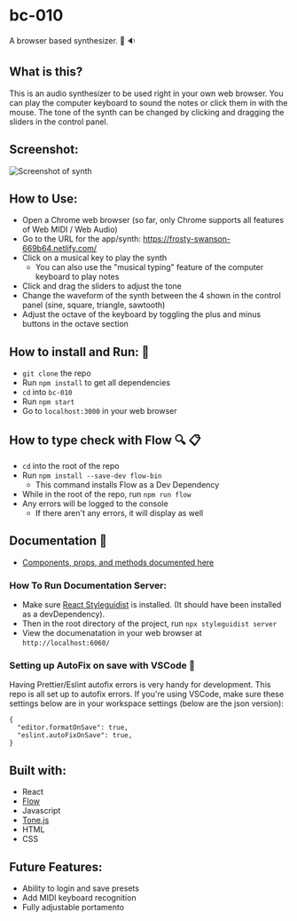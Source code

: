 # bc-010

A browser based synthesizer. :musical_keyboard: :sound:

## What is this?

This is an audio synthesizer to be used right in your own web browser. You can play the computer keyboard to sound the notes or click them in with the mouse. The tone of the synth can be changed by clicking and dragging the sliders in the control panel.

## Screenshot:

![Screenshot of synth](https://res.cloudinary.com/bcimbali/image/upload/dpr_auto,c_scale,f_auto,q_auto:eco,w_900/v1593900403/bc-010/bc-010-07-04-2020.png)

## How to Use:

- Open a Chrome web browser (so far, only Chrome supports all features of Web MIDI / Web Audio)
- Go to the URL for the app/synth: https://frosty-swanson-669b64.netlify.com/
- Click on a musical key to play the synth
  - You can also use the "musical typing" feature of the computer keyboard to play notes
- Click and drag the sliders to adjust the tone
- Change the waveform of the synth between the 4 shown in the control panel (sine, square, triangle, sawtooth)
- Adjust the octave of the keyboard by toggling the plus and minus buttons in the octave section

## How to install and Run: :runner:

- `git clone` the repo
- Run `npm install` to get all dependencies
- `cd` into `bc-010`
- Run `npm start`
- Go to `localhost:3000` in your web browser

## How to type check with Flow :mag: :clipboard:

- `cd` into the root of the repo
- Run `npm install --save-dev flow-bin`
  - This command installs Flow as a Dev Dependency
- While in the root of the repo, run `npm run flow`
- Any errors will be logged to the console
  - If there aren't any errors, it will display as well

## Documentation :bookmark_tabs:

- [Components, props, and methods documented here](https://bcimbali.github.io/bc-010/)

### How To Run Documentation Server:

- Make sure [React Styleguidist](https://react-styleguidist.js.org/docs/getting-started.html) is installed. (It should have been installed as a devDependency).
- Then in the root directory of the project, run `npx styleguidist server`
- View the documenatation in your web browser at `http://localhost:6060/`

### Setting up AutoFix on save with VSCode :necktie:
Having Prettier/Eslint autofix errors is very handy for development. This repo is 
all set up to autofix errors. If you're using VSCode, make sure these
settings below are in your workspace settings (below are the json version):
```
{
  "editor.formatOnSave": true,
  "eslint.autoFixOnSave": true,
}
```

## Built with:

- React
- [Flow](https://flow.org/)
- Javascript
- [Tone.js](https://tonejs.github.io/)
- HTML
- CSS

## Future Features:

- Ability to login and save presets
- Add MIDI keyboard recognition
- Fully adjustable portamento

